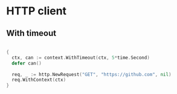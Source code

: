 HTTP client
====

## With timeout

```go

{
  ctx, can := context.WithTimeout(ctx, 5*time.Second)
  defer can()
  
  req, _ := http.NewRequest("GET", "https://github.com", nil)
  req.WithContext(ctx)
}
```
